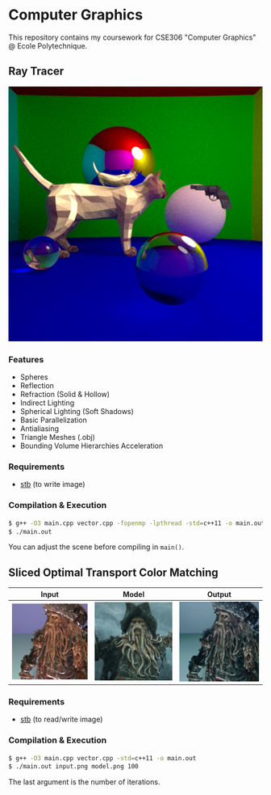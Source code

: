 # Computer Graphics
This repository contains my coursework for CSE306 "Computer Graphics" @ Ecole Polytechnique.

## Ray Tracer
![Sample Render](https://raw.githubusercontent.com/joshuapjacob/computer-graphics/main/Ray%20Tracer/renders/final.png)

### Features
- Spheres
- Reflection
- Refraction (Solid & Hollow)
- Indirect Lighting
- Spherical Lighting (Soft Shadows)
- Basic Parallelization
- Antialiasing
- Triangle Meshes (.obj)
- Bounding Volume Hierarchies Acceleration

### Requirements
- [stb](https://github.com/nothings/stb) (to write image)

### Compilation & Execution
```sh
$ g++ -O3 main.cpp vector.cpp -fopenmp -lpthread -std=c++11 -o main.out
$ ./main.out
```
You can adjust the scene before compiling in ```main()```.

## Sliced Optimal Transport Color Matching
Input | Model | Output
:----:|:-----:|:------:
![](https://raw.githubusercontent.com/joshuapjacob/computer-graphics/main/Color%20Matching/input.png)  |  ![](https://raw.githubusercontent.com/joshuapjacob/computer-graphics/main/Color%20Matching/model.png) | ![](https://raw.githubusercontent.com/joshuapjacob/computer-graphics/main/Color%20Matching/output.png)

### Requirements
- [stb](https://github.com/nothings/stb) (to read/write image)

### Compilation & Execution
```sh
$ g++ -O3 main.cpp vector.cpp -std=c++11 -o main.out
$ ./main.out input.png model.png 100
```
The last argument is the number of iterations.
